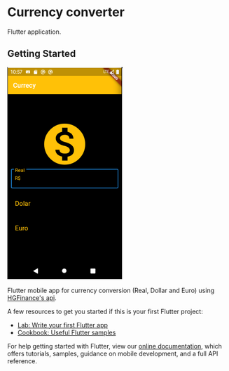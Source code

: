 # Currency converter

Flutter application.

## Getting Started

![#](./images/home.png)

Flutter mobile app for currency conversion (Real, Dollar and Euro) using [HGFinance's api](https://hgbrasil.com/status/finance).

A few resources to get you started if this is your first Flutter project:

- [Lab: Write your first Flutter app](https://flutter.dev/docs/get-started/codelab)
- [Cookbook: Useful Flutter samples](https://flutter.dev/docs/cookbook)

For help getting started with Flutter, view our
[online documentation](https://flutter.dev/docs), which offers tutorials,
samples, guidance on mobile development, and a full API reference.